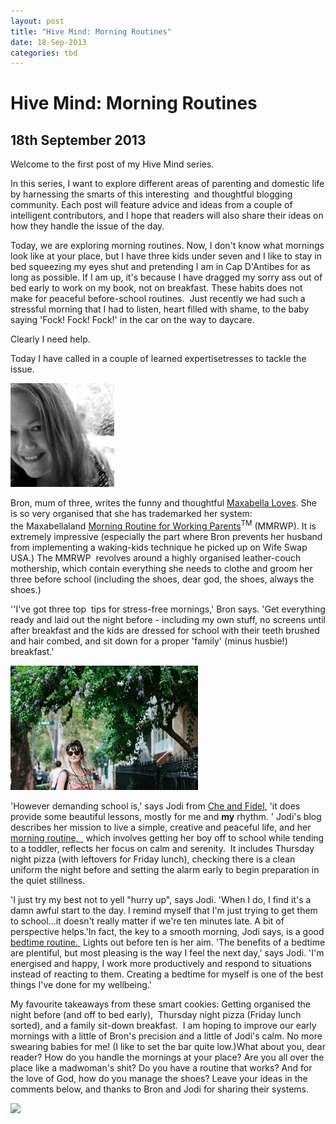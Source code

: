 ```yaml
---
layout: post
title: "Hive Mind: Morning Routines"
date: 18-Sep-2013
categories: tbd
---
```


# Hive Mind: Morning Routines

## 18th September 2013

Welcome to the first post of my Hive Mind series.

In this series,   I want to explore different areas of parenting and domestic life by harnessing the smarts of this interesting  and thoughtful blogging community. Each post will feature advice and ideas from a couple of intelligent contributors, and I hope that readers will also share their ideas on how they handle the issue of the day.

Today, we are exploring morning routines. Now, I don't know what mornings look like at your place, but I have three kids under seven and I like to stay in bed squeezing my eyes shut and pretending I am in Cap D'Antibes for as long as possible. If I am up, it's because I have dragged my sorry ass out of bed early to work on my book, not on breakfast. These habits does not make for peaceful before-school routines.  Just recently we had such a stressful morning that I had to listen, heart filled with shame, to the baby saying 'Fock! Fock! Fock!' in the car on the way to daycare.

Clearly I need help.

Today I have called in a couple of learned expertisetresses to tackle the issue.

<img class="photo-horiz" src="/images/2013/09/download-3.jpg" />

Bron, mum of three, writes the funny and thoughtful <a href="http://maxabellaloves.blogspot.com.au/">Maxabella Loves</a>. She is so very organised that she has trademarked her system: the Maxabellaland <a href="http://maxabellaloves.blogspot.com.au/2010/07/maxabellaland-morning-routine-for.html">Morning Routine for Working Parents</a><sup>TM</sup> (MMRWP). It is extremely impressive (especially the part where Bron prevents her husband from implementing a waking-kids technique he picked up on Wife Swap USA.) The MMRWP  revolves around a highly organised leather-couch mothership, which contain everything she needs to clothe and groom her three before school (including the shoes, dear god, the shoes, always the shoes.)

''I've got three top  tips for stress-free mornings,' Bron says. 'Get everything ready and laid out the night before - including my own stuff, no screens until after breakfast and the kids are dressed for school with their teeth brushed and hair combed, and sit down for a proper 'family' (minus husbie!) breakfast.'

<img class="photo-horiz" src="/images/2013/09/15-300x199.jpg" />



'However demanding school is,' says Jodi from <a href="http://cheandfidel.blogspot.com/">Che and Fidel</a>, 'it does provide some beautiful lessons, mostly for me and **my** rhythm. ' Jodi's blog describes her mission to live a simple, creative and peaceful life, and her <a href="http://cheandfidel.blogspot.com/2013/03/routines-rhythm.html">morning routine,  </a> which involves getting her boy off to school while tending to a toddler, reflects her focus on calm and serenity.  It includes Thursday night pizza (with leftovers for Friday lunch), checking there is a clean uniform the night before and setting the alarm early to begin preparation in the quiet stillness.

'I just try my best not to yell "hurry up", says Jodi. 'When I do, I find it's a damn awful start to the day. I remind myself that I'm just trying to get them to school...it doesn't really matter if we're ten minutes late. A bit of perspective helps.'In fact, the key to a smooth morning, Jodi says, is a good <a href="http://cheandfidel.blogspot.com/2013/08/bedtime.html">bedtime routine. </a> Lights out before ten is her aim. 'The benefits of a bedtime are plentiful, but most pleasing is the way I feel the next day,' says Jodi. 'I'm energised and happy, I work more productively and respond to situations instead of reacting to them. Creating a bedtime for myself is one of the best things I've done for my wellbeing.'



My favourite takeaways from these smart cookies: Getting organised the night before (and off to bed early),  Thursday night pizza (Friday lunch sorted), and a family sit-down breakfast.  I am hoping to improve our early mornings with a little of Bron's precision and a little of Jodi's calm. No more swearing babies for me! (I like to set the bar quite low.)What about you, dear reader? How do you handle the mornings at your place? Are you all over the place like a madwoman's shit? Do you have a routine that works? And for the love of God, how do you manage the shoes? Leave your ideas in the comments below, and thanks to Bron and Jodi for sharing their systems.



<a href="http://www.facebook.com/sharer.php?u=&amp;linkname=Hive%20Mind%3A%20Morning%20Routines"><img class="photo-horiz" src="http://shongjog.files.wordpress.com/2008/04/share-on-facebook.gif?" />
